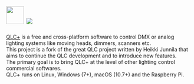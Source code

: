 ﻿# [<img src="https://www.qlcplus.org/user/themes/qlcplus/images/logo/final-logo-dark-white-plus4.svg" width="48" height="48"/>](https://www.qlcplus.org) [![](https://img.shields.io/chocolatey/v/qlcplus.svg?label=qlcplus)](https://chocolatey.org/packages/qlcplus)

[QLC+](https://www.qlcplus.org/) is a free and cross-platform software to control DMX or analog lighting systems like moving heads, dimmers, scanners etc.\
This project is a fork of the great QLC project written by Heikki Junnila that aims to continue the QLC development and to introduce new features.\
The primary goal is to bring QLC+ at the level of other lighting control commercial softwares.\
QLC+ runs on Linux, Windows (7+), macOS (10.7+) and the Raspberry Pi.